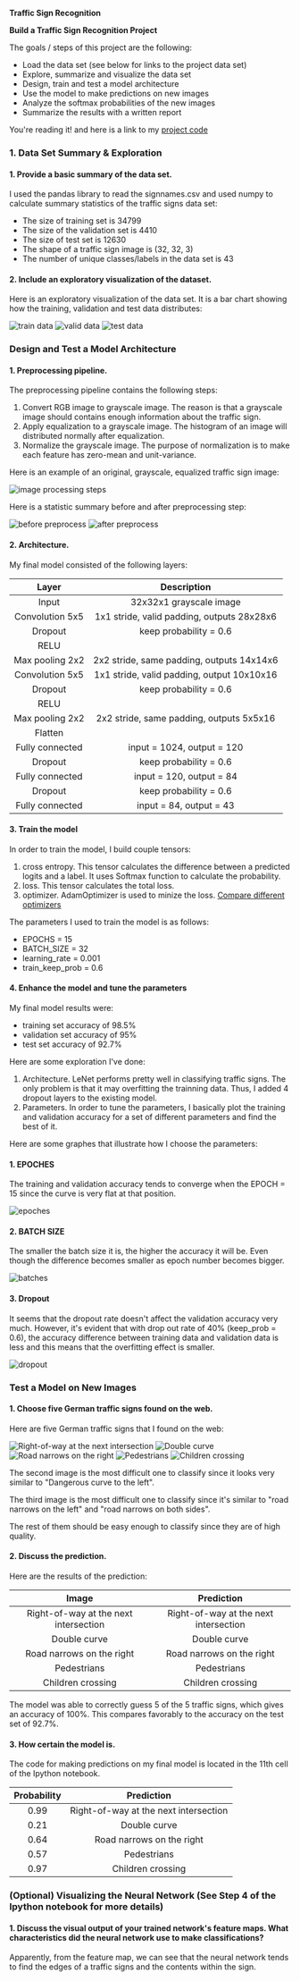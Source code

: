 **Traffic Sign Recognition** 


**Build a Traffic Sign Recognition Project**

The goals / steps of this project are the following:
* Load the data set (see below for links to the project data set)
* Explore, summarize and visualize the data set
* Design, train and test a model architecture
* Use the model to make predictions on new images
* Analyze the softmax probabilities of the new images
* Summarize the results with a written report


[//]: # (Image References)

[image1]: ./write_up_imgs/train_data.png "train data"
[image2]: ./write_up_imgs/valid_data.png "validation data"
[image3]: ./write_up_imgs/test_data.png "test data"
[image4]: ./write_up_imgs/image_processing.png "image processing"
[image5]: ./write_up_imgs/before_preprocess.png "before preprocess"
[image6]: ./write_up_imgs/after_preprocess.png "after preprocess"
[image7]: ./write_up_imgs/epoches.png "epoches"
[image8]: ./write_up_imgs/batch_size.png "batch size"
[image9]: ./write_up_imgs/dropout.png "dropout"
[image10]: ./test_images/11.jpg "11"
[image11]: ./test_images/21.jpg "21"
[image12]: ./test_images/24.jpg "24"
[image13]: ./test_images/27.jpg "27"
[image14]: ./test_images/28.jpg "28"

You're reading it! and here is a link to my [project code](https://github.com/dmsehuang/CarND-Traffic-Sign-Classifier/blob/traffic-sign-classifier/writeup.md)

### 1. Data Set Summary & Exploration

#### 1. Provide a basic summary of the data set.

I used the pandas library to read the signnames.csv and used numpy to calculate summary statistics of the traffic signs data set:

* The size of training set is 34799 
* The size of the validation set is 4410
* The size of test set is 12630
* The shape of a traffic sign image is (32, 32, 3)
* The number of unique classes/labels in the data set is 43

#### 2. Include an exploratory visualization of the dataset.

Here is an exploratory visualization of the data set. It is a bar chart showing how the training, validation and test data distributes: 

![train data][image1]
![valid data][image2]
![test data][image3]

### Design and Test a Model Architecture

#### 1. Preprocessing pipeline.

The preprocessing pipeline contains the following steps:

1. Convert RGB image to grayscale image. The reason is that a grayscale image should contains enough information about the traffic sign.
2. Apply equalization to a grayscale image. The histogram of an image will distributed normally after equalization.
3. Normalize the grayscale image. The purpose of normalization is to make each feature has zero-mean and unit-variance.

Here is an example of an original, grayscale, equalized traffic sign image:

![image processing steps][image4]

Here is a statistic summary before and after preprocessing step:

![before preprocess][image5]
![after preprocess][image6]


#### 2. Architecture. 

My final model consisted of the following layers:

| Layer         		|     Description	        					| 
|:---------------------:|:---------------------------------------------:| 
| Input         		| 32x32x1 grayscale image   					| 
| Convolution 5x5    	| 1x1 stride, valid padding, outputs 28x28x6 	|
| Dropout               | keep probability = 0.6                        |
| RELU					|												|
| Max pooling 2x2      	| 2x2 stride, same padding, outputs 14x14x6   	|
| Convolution 5x5	    | 1x1 stride, valid padding, output 10x10x16    |
| Dropout               | keep probability = 0.6                        |
| RELU					|												|
| Max pooling 2x2      	| 2x2 stride, same padding, outputs 5x5x16   	|
| Flatten               |                                               |
| Fully connected		| input = 1024, output = 120                    |
| Dropout               | keep probability = 0.6                        |
| Fully connected		| input = 120, output = 84                      |
| Dropout               | keep probability = 0.6                        |
| Fully connected		| input = 84, output = 43                       |
 


#### 3. Train the model

In order to train the model, I build couple tensors:
1. cross entropy. This tensor calculates the difference between a predicted logits and a label. It uses Softmax function to calculate the probability.
2. loss. This tensor calculates the total loss.
3. optimizer. AdamOptimizer is used to minize the loss. [Compare different optimizers](https://stackoverflow.com/questions/36162180/gradient-descent-vs-adagrad-vs-momentum-in-tensorflow)

The parameters I used to train the model is as follows:
* EPOCHS = 15
* BATCH_SIZE = 32 
* learning_rate = 0.001
* train_keep_prob = 0.6

#### 4. Enhance the model and tune the parameters 

My final model results were:
* training set accuracy of 98.5%
* validation set accuracy of 95%
* test set accuracy of 92.7%

Here are some exploration I've done:
1. Architecture. LeNet performs pretty well in classifying traffic signs. The only problem is that it may overfitting the trainning data. Thus, I added 4 dropout layers to the existing model.
2. Parameters. In order to tune the parameters, I basically plot the training and validation accuracy for a set of different parameters and find the best of it.

Here are some graphes that illustrate how I choose the parameters:

#### 1. EPOCHES

The training and validation accuracy tends to converge when the EPOCH = 15 since the curve is very flat at that position.
 
![epoches][image7]

#### 2. BATCH SIZE

The smaller the batch size it is, the higher the accuracy it will be. Even though the difference becomes smaller as epoch number becomes bigger.

![batches][image8] 

#### 3. Dropout

It seems that the dropout rate doesn't affect the validation accuracy very much. However, it's evident that with drop out rate of 40% (keep_prob = 0.6), the accuracy difference between training data and validation data is less and this means that the overfitting effect is smaller.

![dropout][image9]


### Test a Model on New Images

#### 1. Choose five German traffic signs found on the web.

Here are five German traffic signs that I found on the web:

![Right-of-way at the next intersection][image10] 
![Double curve][image11] 
![Road narrows on the right][image12] 
![Pedestrians][image13] 
![Children crossing][image14]

The second image is the most difficult one to classify since it looks very similar to "Dangerous curve to the left".

The third image is the most difficult one to classify since it's similar to "road narrows on the left" and "road narrows on both sides".

The rest of them should be easy enough to classify since they are of high quality.

#### 2. Discuss the prediction. 

Here are the results of the prediction:

| Image			                        | Prediction	        					| 
|:-------------------------------------:|:-----------------------------------------:| 
|Right-of-way at the next intersection  |Right-of-way at the next intersection      |
|Double curve                           |Double curve                               |
|Road narrows on the right              |Road narrows on the right                  |
|Pedestrians                            |Pedestrians                                |
|Children crossing                      |Children crossing                          |


The model was able to correctly guess 5 of the 5 traffic signs, which gives an accuracy of 100%. This compares favorably to the accuracy on the test set of 92.7%. 

#### 3. How certain the model is. 

The code for making predictions on my final model is located in the 11th cell of the Ipython notebook.

| Probability       | Prediction	        					| 
|:-----------------:|:-----------------------------------------:| 
|0.99               |Right-of-way at the next intersection      |
|0.21               |Double curve                               |
|0.64               |Road narrows on the right                  |
|0.57               |Pedestrians                                |
|0.97               |Children crossing                          |


### (Optional) Visualizing the Neural Network (See Step 4 of the Ipython notebook for more details)
#### 1. Discuss the visual output of your trained network's feature maps. What characteristics did the neural network use to make classifications?

Apparently, from the feature map, we can see that the neural network tends to find the edges of a traffic signs and the contents within the sign.

